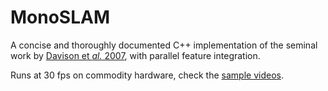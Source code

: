 # MonoSLAM
A concise and thoroughly documented C++ implementation of the seminal work by [Davison et *al.* 2007](https://www.doc.ic.ac.uk/~ajd/Publications/davison_etal_pami2007.pdf), with parallel feature integration.

Runs at 30 fps on commodity hardware, check the [sample videos](https://www.youtube.com/watch?v=zg3O0ZN1_rI&list=PLQjxkIPDI8hgJj4gUFwuYeaorkd8JWDpo).
